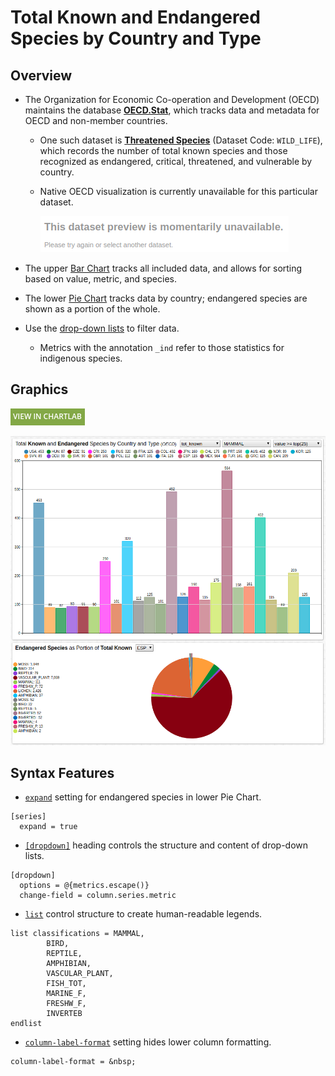 # Total Known and Endangered Species by Country and Type

## Overview

* The Organization for Economic Co-operation and Development (OECD) maintains the database [**OECD.Stat**](https://stats.oecd.org/), which tracks data and metadata for OECD and non-member countries.
  * One such dataset is [**Threatened Species**](https://stats.oecd.org/Index.aspx?DataSetCode=WILD_LIFE) (Dataset Code: `WILD_LIFE`), which records the number of total known species and those recognized as endangered, critical, threatened, and vulnerable by country.
  * Native OECD visualization is currently unavailable for this particular dataset.

    ![](./images/ea-1.png)

* The upper [Bar Chart](https://axibase.com/docs/charts/widgets/bar-chart/) tracks all included data, and allows for sorting based on value, metric, and species.
* The lower [Pie Chart](https://axibase.com/docs/charts/widgets/pie-chart/) tracks data by country; endangered species are shown as a portion of the whole.
* Use the [drop-down lists](https://axibase.com/docs/charts/configuration/drop-down-lists.html) to filter data.
  * Metrics with the annotation `_ind` refer to those statistics for indigenous species.

## Graphics

[![](../../research/images/new-button.png)](https://apps.axibase.com/chartlab/4531593b#fullscreen)

![](./images/ea-2.png)

## Syntax Features

* [`expand`](https://axibase.com/docs/charts/widgets/pie-chart/#expand) setting for endangered species in lower Pie Chart.

```ls
[series]
  expand = true
```

* [`[dropdown]`](https://axibase.com/docs/charts/configuration/drop-down-lists.html#drop-down-lists) heading controls the structure and content of drop-down lists.

```ls
[dropdown]
  options = @{metrics.escape()}
  change-field = column.series.metric
```

* [`list`](https://axibase.com/docs/charts/syntax/control-structures.html#list) control structure to create human-readable legends.

```ls
list classifications = MAMMAL,
        BIRD,
        REPTILE,
        AMPHIBIAN,
        VASCULAR_PLANT,
        FISH_TOT,
        MARINE_F,
        FRESHW_F,
        INVERTEB
endlist
```

* [`column-label-format`](https://axibase.com/docs/charts/widgets/bar-chart/#column-label-format) setting hides lower column formatting.

```ls
column-label-format = &nbsp;
```